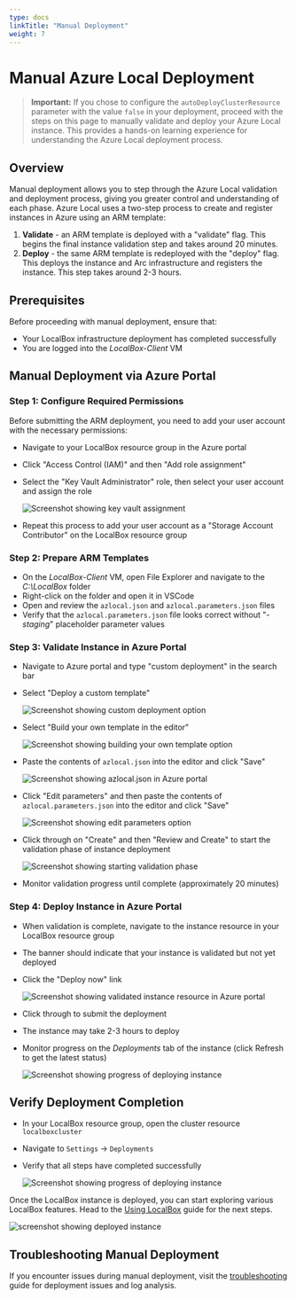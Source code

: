 ```yaml
---
type: docs
linkTitle: "Manual Deployment"
weight: 7
---
```


# Manual Azure Local Deployment

> **Important:** If you chose to configure the `autoDeployClusterResource` parameter with the value `false` in your deployment, proceed with the steps on this page to manually validate and deploy your Azure Local instance. This provides a hands-on learning experience for understanding the Azure Local deployment process.

## Overview

Manual deployment allows you to step through the Azure Local validation and deployment process, giving you greater control and understanding of each phase. Azure Local uses a two-step process to create and register instances in Azure using an ARM template:

1. **Validate** - an ARM template is deployed with a "validate" flag. This begins the final instance validation step and takes around 20 minutes.
2. **Deploy** - the same ARM template is redeployed with the "deploy" flag. This deploys the instance and Arc infrastructure and registers the instance. This step takes around 2-3 hours.

## Prerequisites

Before proceeding with manual deployment, ensure that:
- Your LocalBox infrastructure deployment has completed successfully
- You are logged into the _LocalBox-Client_ VM

## Manual Deployment via Azure Portal

### Step 1: Configure Required Permissions

Before submitting the ARM deployment, you need to add your user account with the necessary permissions:

- Navigate to your LocalBox resource group in the Azure portal
- Click "Access Control (IAM)" and then "Add role assignment"
- Select the "Key Vault Administrator" role, then select your user account and assign the role

  ![Screenshot showing key vault assignment](./key_vault_rbac.png)

- Repeat this process to add your user account as a "Storage Account Contributor" on the LocalBox resource group

### Step 2: Prepare ARM Templates

- On the _LocalBox-Client_ VM, open File Explorer and navigate to the _C:\LocalBox_ folder
- Right-click on the folder and open it in VSCode
- Open and review the `azlocal.json` and `azlocal.parameters.json` files
- Verify that the `azlocal.parameters.json` file looks correct without "_-staging_" placeholder parameter values

### Step 3: Validate Instance in Azure Portal

- Navigate to Azure portal and type "custom deployment" in the search bar
- Select "Deploy a custom template"

  ![Screenshot showing custom deployment option](./deploy_custom_template.png)

- Select "Build your own template in the editor"

  ![Screenshot showing building your own template option](./build_your_own_template.png)

- Paste the contents of `azlocal.json` into the editor and click "Save"

  ![Screenshot showing azlocal.json in Azure portal](./save_template.png)

- Click "Edit parameters" and then paste the contents of `azlocal.parameters.json` into the editor and click "Save"

  ![Screenshot showing edit parameters option](./edit_parameters.png)

- Click through on "Create" and then "Review and Create" to start the validation phase of instance deployment

  ![Screenshot showing starting validation phase](./validation_in_progress.png)

- Monitor validation progress until complete (approximately 20 minutes)

### Step 4: Deploy Instance in Azure Portal

- When validation is complete, navigate to the instance resource in your LocalBox resource group
- The banner should indicate that your instance is validated but not yet deployed
- Click the "Deploy now" link

  ![Screenshot showing validated instance resource in Azure portal](./validated_cluster_resource.png)

- Click through to submit the deployment
- The instance may take 2-3 hours to deploy
- Monitor progress on the _Deployments_ tab of the instance (click Refresh to get the latest status)

  ![Screenshot showing progress of deploying instance](./cluster_deployment_progress.png)

## Verify Deployment Completion

- In your LocalBox resource group, open the cluster resource `localboxcluster`
- Navigate to `Settings` -> `Deployments`
- Verify that all steps have completed successfully

  ![Screenshot showing progress of deploying instance](./cluster_deployment_complete.png)

Once the LocalBox instance is deployed, you can start exploring various LocalBox features. Head to the [Using LocalBox](../using_localbox/) guide for the next steps.

  ![screenshot showing deployed instance](./cluster_detail.png)

## Troubleshooting Manual Deployment

If you encounter issues during manual deployment, visit the [troubleshooting](../troubleshooting/) guide for deployment issues and log analysis.

